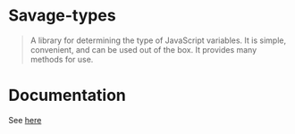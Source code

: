 # Savage-types

> A library for determining the type of JavaScript variables. It is simple, convenient, and can be used out of the box. It provides many methods for use.

# Documentation

See [here](https://savage181855.github.io/savage-libs/savage-types/modules)